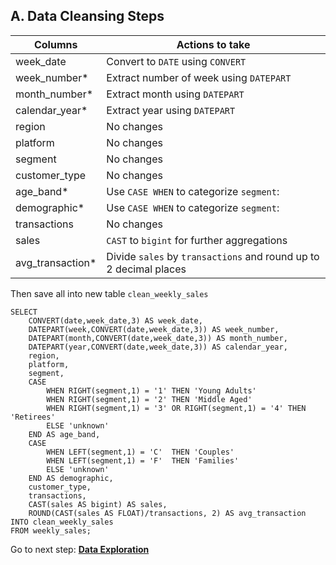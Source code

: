 ## A. Data Cleansing Steps
| Columns          | Actions to take                                                                                                                                          |
|------------------|----------------------------------------------------------------------------------------------------------------------------------------------------------|
| week_date        | Convert to ```DATE``` using ```CONVERT```                                                                                                                |
| week_number*     | Extract number of week using ```DATEPART```                                                                                                              |
| month_number*    | Extract month using ```DATEPART```                                                                                                                       |
| calendar_year*   | Extract year using ```DATEPART```                                                                                                                        |
| region           | No changes                                                                                                                                               |
| platform         | No changes                                                                                                                                               |
| segment          | No changes                                                                                                                                               |
| customer_type    | No changes                                                                                                                                               |
| age_band*        | Use ```CASE WHEN``` to categorize ```segment```: |
| demographic*     | Use ```CASE WHEN``` to categorize ```segment```:                                       |
| transactions     | No changes                                                                                                                                               |
| sales            | ```CAST``` to ```bigint``` for further aggregations                                                                                                         |
| avg_transaction* | Divide ```sales``` by ```transactions``` and round up to 2 decimal places                     

Then save all into new table ```clean_weekly_sales```

```TSQL
SELECT 
	CONVERT(date,week_date,3) AS week_date,
	DATEPART(week,CONVERT(date,week_date,3)) AS week_number,
	DATEPART(month,CONVERT(date,week_date,3)) AS month_number,
	DATEPART(year,CONVERT(date,week_date,3)) AS calendar_year,
	region,
	platform,
	segment,
	CASE 
		WHEN RIGHT(segment,1) = '1'	THEN 'Young Adults'
		WHEN RIGHT(segment,1) = '2'	THEN 'Middle Aged'
		WHEN RIGHT(segment,1) = '3'	OR RIGHT(segment,1) = '4' THEN 'Retirees'
		ELSE 'unknown'
	END AS age_band,
	CASE 
		WHEN LEFT(segment,1) = 'C'	THEN 'Couples'
		WHEN LEFT(segment,1) = 'F'	THEN 'Families'
		ELSE 'unknown'
	END AS demographic,
	customer_type,
	transactions,
	CAST(sales AS bigint) AS sales,
	ROUND(CAST(sales AS FLOAT)/transactions, 2) AS avg_transaction
INTO clean_weekly_sales
FROM weekly_sales;
```
Go to next step: **[Data Exploration](--)**
